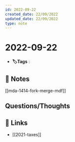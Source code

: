 ```yaml
---
id: 2022-09-22
created_date: 22/09/2022
updated_date: 22/09/2022
type: note
---
```


#  2022-09-22
- **🏷️Tags** :   
[ ](#anki-card)
## 📝 Notes
[[mda-1414-fork-merge-mdf]]


## Questions/Thoughts


## 🔗 Links
- [[2021-taxes]] 